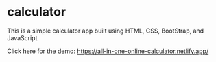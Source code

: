 # calculator

This is a simple calculator app built using HTML, CSS, BootStrap, and JavaScript

Click here for the demo: https://all-in-one-online-calculator.netlify.app/
